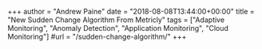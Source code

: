 +++
author = "Andrew Paine"
date = "2018-08-08T13:44:00+00:00"
title = "New Sudden Change Algorithm From Metricly"
tags = ["Adaptive Monitoring", "Anomaly Detection", "Application Monitoring", "Cloud Monitoring"]
#url = "/sudden-change-algorithm/"
+++